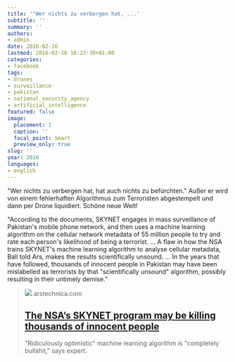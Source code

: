 ```yaml
---
title: '"Wer nichts zu verbergen hat, ...'
subtitle: ''
summary: ''
authors:
- admin
date: 2016-02-16
lastmod: 2016-02-16 16:23:30+01:00
categories:
- facebook
tags:
- drones
- surveillance
- pakistan
- national_security_agency
- artificial_intelligence
featured: false
image:
  placement: 1
  caption: ''
  focal_point: Smart
  preview_only: true
slug: ''
year: 2016
languages:
- english
---
```


"Wer nichts zu verbergen hat, hat auch nichts zu befürchten." 
Außer er wird von einem fehlerhaften Algorithmus zum Terroristen abgestempelt und dann per Drone liquidiert. Schöne neue Welt!

"According to the documents, SKYNET engages in mass surveillance of Pakistan's mobile phone network, and then uses a machine learning algorithm on the cellular network metadata of 55 million people to try and rate each person's likelihood of being a terrorist.
...
A flaw in how the NSA trains SKYNET's machine learning algorithm to analyse cellular metadata, Ball told Ars, makes the results scientifically unsound.
...
In the years that have followed, thousands of innocent people in Pakistan may have been mislabelled as terrorists by that "scientifically unsound" algorithm, possibly resulting in their untimely demise."
> [![](https://cdn.arstechnica.net/wp-content/uploads/2016/02/drone-on-tarmac-640x215.jpg)](http://arstechnica.co.uk/security/2016/02/the-nsas-skynet-program-may-be-killing-thousands-of-innocent-people/)
> arstechnica.com
> ## [The NSA’s SKYNET program may be killing thousands of innocent people](http://arstechnica.co.uk/security/2016/02/the-nsas-skynet-program-may-be-killing-thousands-of-innocent-people/)
>
>"Ridiculously optimistic" machine learning algorithm is "completely bullshit," says expert.